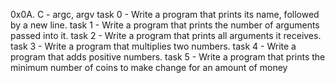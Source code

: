 0x0A. C - argc, argv
task 0 - Write a program that prints its name, followed by a new line.
task 1 - Write a program that prints the number of arguments passed into it.
task 2 - Write a program that prints all arguments it receives.
task 3 - Write a program that multiplies two numbers.
task 4 - Write a program that adds positive numbers.
task 5 - Write a program that prints the minimum number of coins to make change for an amount of money 
